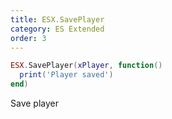 ```yaml
---
title: ESX.SavePlayer
category: ES Extended
order: 3
---
```


```lua
ESX.SavePlayer(xPlayer, function()
  print('Player saved')
end)
```

Save player
